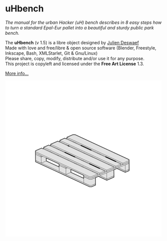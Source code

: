 uHbench
=======

*The manual for the urban Hacker (uH) bench describes in 8 easy steps how to turn a standard Epal-Eur pallet into a beautiful and sturdy public park bench.*

The **uHbench** (v 1.5) is a libre object designed by [Julien Deswaef](http://xuv.be)  
Made with love and free/libre & open source software (Blender, Freestyle, Inkscape, Bash, XMLStarlet, Git & Gnu/Linux)  
Please share, copy, modify, distribute and/or use it for any purpose.  
This project is copyleft and licensed under the **Free Art License** 1.3.

[More info...](http://xuv.be/uH-bench-open-source-public-bench.html)

![](https://raw.githubusercontent.com/xuv/uhbench/master/uhbench.gif)
